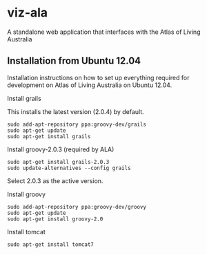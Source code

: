 viz-ala
=======

A standalone web application that interfaces with the Atlas of Living Australia

Installation from Ubuntu 12.04
------------------------------

Installation instructions on how to set up everything required for development on Atlas of Living Australia on Ubuntu 12.04.

Install grails

This installs the latest version (2.0.4) by default.

    sudo add-apt-repository ppa:groovy-dev/grails
    sudo apt-get update
    sudo apt-get install grails

Install groovy-2.0.3 (required by ALA)

    sudo apt-get install grails-2.0.3
    sudo update-alternatives --config grails

Select 2.0.3 as the active version.

Install groovy

    sudo add-apt-repository ppa:groovy-dev/groovy
    sudo apt-get update
    sudo apt-get install groovy-2.0

Install tomcat

    sudo apt-get install tomcat7
